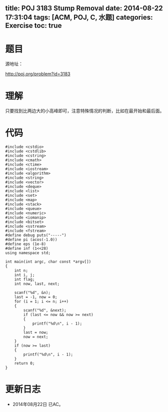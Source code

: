 title: POJ 3183 Stump Removal
date: 2014-08-22 17:31:04
tags: [ACM, POJ, C, 水题]
categories: Exercise
toc: true
---
# 题目
源地址：

http://poj.org/problem?id=3183

# 理解
只要找到比两边大的小高峰即可，注意特殊情况的判断，比如在最开始和最后面。

<!-- more -->

# 代码
```
#include <cstdio>
#include <cstdlib>
#include <cstring>
#include <cmath>
#include <ctime>
#include <iostream>
#include <algorithm>
#include <string>
#include <vector>
#include <deque>
#include <list>
#include <set>
#include <map>
#include <stack>
#include <queue>
#include <numeric>
#include <iomanip>
#include <bitset>
#include <sstream>
#include <fstream>
#define debug puts("-----")
#define pi (acos(-1.0))
#define eps (1e-8)
#define inf (1<<28)
using namespace std;

int main(int argc, char const *argv[])
{
    int n;
    int i, j;
    int flag;
    int now, last, next;

    scanf("%d", &n);
    last = -1, now = 0;
    for (i = 1; i <= n; i++)
    {
        scanf("%d", &next);
        if (last <= now && now >= next)
        {
            printf("%d\n", i - 1);
        }
        last = now;
        now = next;
    }
    if (now >= last)
    {
        printf("%d\n", i - 1);
    }
    return 0;
}
```
# 更新日志
- 2014年08月22日 已AC。
